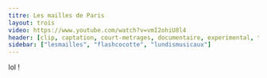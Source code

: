 ```yaml
---
titre: Les mailles de Paris
layout: trois
video: https://www.youtube.com/watch?v=vmI2ohiU8l4
header: [clip, captation, court-metrages, documentaire, experimental, trailer]
sidebar: ["lesmailles", "flashcocotte", "lundismusicaux"]
---
```


lol !